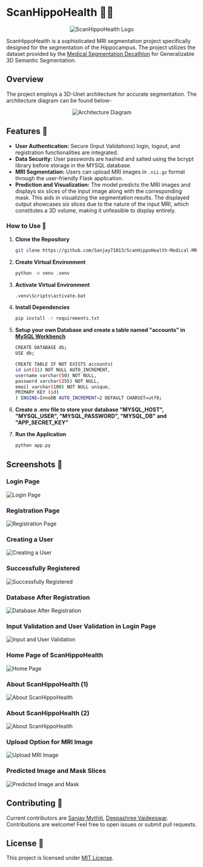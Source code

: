 # ScanHippoHealth 🧠💊

<div align="center">
  <img src="screenshots/logo.png" alt="ScanHippoHealth Logo">
</div>


ScanHippoHealth is a sophisticated MRI segmentation project specifically designed for the segmentation of the Hippocampus. The project utilizes the dataset provided by the [Medical Segmentation Decathlon](http://medicaldecathlon.com/) for Generalizable 3D Semantic Segmentation.

## Overview

The project employs a 3D-Unet architecture for accurate segmentation. The architecture diagram can be found below- 

<div align="center">
  <img src="screenshots/Segmentation_Architecture.png" alt="Architecture Diagram">
</div>

## Features 🚀

- **User Authentication:** Secure (Input Validations) login, logout, and registration functionalities are integrated.
- **Data Security:** User passwords are hashed and salted using the bcrypt library before storage in the MYSQL database.
- **MRI Segmentation:** Users can upload MRI images in `.nii.gz` format through the user-friendly Flask application.
- **Prediction and Visualization:** The model predicts the MRI images and displays six slices of the input image along with the corresponding mask. This aids in visualizing the segmentation results. The displayed output showcases six slices due to the nature of the input MRI, which constitutes a 3D volume, making it unfeasible to display entirely.

### How to Use 🔎

1. **Clone the Repository**

   ```bash
   git clone https://github.com/Sanjay71013/ScanHippoHealth-Medical-MRI-Segmentation.git
   ```
   
2. **Create Virtual Environment**

   ```bash
   python -m venv .venv
   ```
      
3. **Activate Virtual Environment**

   ```bash
   .venv\Scripts\activate.bat
   ```

4. **Install Dependencies**

   ```bash
   pip install -r requirements.txt
   ```
5. **Setup your own Database and create a table named "accounts" in [MySQL Workbench](https://dev.mysql.com/downloads/workbench/)**

    ```bash
    CREATE DATABASE db;
    USE db;
    
    CREATE TABLE IF NOT EXISTS accounts( 
    id int(11) NOT NULL AUTO_INCREMENT, 
    username varchar(50) NOT NULL, 
    password varchar(255) NOT NULL, 
    email varchar(100) NOT NULL unique, 
    PRIMARY KEY (id) 
    ) ENGINE=InnoDB AUTO_INCREMENT=2 DEFAULT CHARSET=utf8;
   ```
   
7. **Create a .env file to store your database "MYSQL_HOST", "MYSQL_USER", "MYSQL_PASSWORD", "MYSQL_DB" and "APP_SECRET_KEY"**

8. **Run the Application**

   ```bash
   python app.py
   ```

## Screenshots 📸

### Login Page
![Login Page](screenshots/1.png)

### Registration Page
![Registration Page](screenshots/2.png)

### Creating a User
![Creating a User](screenshots/3.png)

### Successfully Registered
![Successfully Registered](screenshots/4.png)

### Database After Registration
![Database After Registration](screenshots/11.png)

### Input Validation and User Validation in Login Page
![Input and User Validation](screenshots/5.png)

### Home Page of ScanHippoHealth
![Home Page](screenshots/6.png)

### About ScanHippoHealth (1)
![About ScanHippoHealth](screenshots/7.png)

### About ScanHippoHealth (2)
![About ScanHippoHealth](screenshots/8.png)

### Upload Option for MRI Image
![Upload MRI Image](screenshots/9.png)

### Predicted Image and Mask Slices
![Predicted Image and Mask](screenshots/10.png)

## Contributing 🤝

Current contributors are [Sanjay Mythili](https://github.com/Sanjay71013), [Deepashree Vaideeswar](https://github.com/Deepa1172). Contributions are welcome! Feel free to open issues or submit pull requests.

## License 🪪

This project is licensed under [MIT License](LICENSE).
